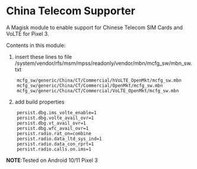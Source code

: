 # China Telecom Supporter

A Magisk module to enable support for Chinese Telecom SIM Cards and VoLTE for Pixel 3.

Contents in this module:

1. insert these lines to file
   /system/vendor/rfs/msm/mpss/readonly/vendor/mbn/mcfg_sw/mbn_sw.txt

```
    mcfg_sw/generic/China/CT/Commercial/hVoLTE_OpenMkt/mcfg_sw.mbn
    mcfg_sw/generic/China/CT/Commercial/OpenMkt/mcfg_sw.mbn
    mcfg_sw/generic/China/CT/Commercial/VoLTE_OpenMkt/mcfg_sw.mbn
```

2. add build properties

```
    persist.dbg.ims_volte_enable=1
    persist.dbg.volte_avail_ovr=1
    persist.dbg.vt_avail_ovr=1
    persist.dbg.wfc_avail_ovr=1
    persist.radio.rat_on=combine
    persist.radio.data_ltd_sys_ind=1
    persist.radio.data_con_rprt=1
    persist.radio.calls.on.ims=1
```

**NOTE**:Tested on Android 10/11 Pixel 3
